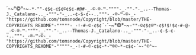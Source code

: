 ´-~°©°-~`-*-""-¢$¢-¢$¢©¢$¢-#@#-_-©-®-™-""""-_-""-"-_..--Thomas-J._Catalano-.._-"""-"-_..-¢-$-¢--.."""-_-®-™-©-_-"https://github.com/tomsnode/Copyright/blob/master/THE-COPYRIGHTS_README"-"""""-_-!-#-©-¢$¢´-`´-~°©°-~`-""-©¢$¢®™-¢$!$!$¢-#-@-_-©-®-™-""""-_-""-"-_..--Thomas-J._Catalano-.._-"""-"-_..-¢-$-¢--.."""-_-®-™-©-_-"https://github.com/tomsnode/Copyright/blob/master/THE-COPYRIGHTS_README"-"""""-_-!-#-©-¢$¢-*-™®©-*-¢$¢-´~-°©°~-`
